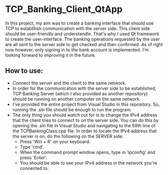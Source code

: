 # TCP_Banking_Client_QtApp
In this project, my aim was to create a banking interface that should use TCP to establihsh communication with the server side. This client side should be user-friendly and understandle. That's why I used Qt framework to create the user-interface. The banking operations requested by the user are all sent to the server side to get checked and then confirmed. As of right now however, only signing in to the bank account is implemented. I'm looking forward to improving it in the future.


## How to use:
- Connect the server and the client to the same network.
- In order for the communication with the server side to be established, TCP Banking Server (which I also provided as another repository) should be running on another computer on the same network.
- I've provided the entire project from Visual Studio in this repository. So, running the .sln file should be enough to run the program.
- The only thing you should watch out for is to change the IPv4 address that the client tries to connect to on the server side. You can do this by opening the .sln file in Visual Studio and navigating to the 59th line of the TCPBankingClass.cpp file. In order to locate the IPv4 address that the server is on, do the following on the SERVER side:
  - Press 'Win + R' on your keyboard.
  - Type 'cmd'.
  - When the command prompt window opens, type in 'ipconfig' and press 'Enter'.
  - You should be able to see your IPv4 address in the network you're connected to.
